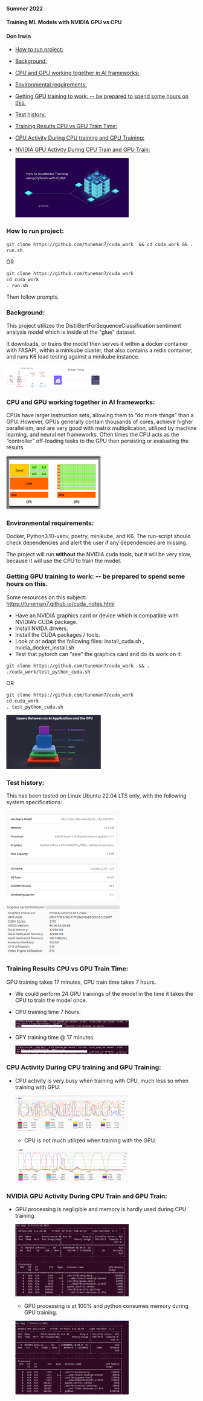 #### Summer 2022
#### Training ML Models with NVIDIA GPU vs CPU
#### Don Irwin


- [How to run project:](#how-to-run-project)
- [Background:](#background)
- [CPU and  GPU working together in AI frameworks:](#cpu-and--gpu-working-together-in-ai-frameworks)
- [Environmental requirements:](#environmental-requirements)
- [Getting GPU training to work:  -- be prepared to spend some hours on this.](#getting-gpu-training-to-work-----be-prepared-to-spend-some-hours-on-this)
- [Test history:](#test-history)
- [Training Results CPU vs GPU Train Time:](#training-results-cpu-vs-gpu-train-time)
- [CPU Activity During CPU training and GPU Training:](#cpu-activity-during-cpu-training-and-gpu-training)
- [NVIDIA GPU Activity During CPU Train and GPU Train:](#nvidia-gpu-activity-during-cpu-train-and-gpu-train)



  <a href="https://www.youtube.com/watch?v=GAvBgYGeKNM" target="https://www.youtube.com/watch?v=GAvBgYGeKNM"><img
  src="https://github.com/tuneman7/cuda_work/blob/main/images/cuda_splash.png?raw=true"
  alt="video of thing"
  title="video of thing"
  style="display: inline-block; margin: 0 auto; max-width: 300px"></a>


### How to run project:   

```
git clone https://github.com/tuneman7/cuda_work  && cd cuda_work && . run.sh  
```  
OR  

```  
git clone https://github.com/tuneman7/cuda_work  
cd cuda_work  
. run.sh  
```

Then follow prompts.  


### Background:  

This project utilizes the DistilBertForSequenceClassification sentiment analysis model which is inside of the "glue" dataset.   

It downloads, or trains the model then serves it within a docker container with FASAPI, within a minikube cluster, that also contains a redis container,  and runs K6 load testing against a minikube instance.

  <img
  src="https://github.com/tuneman7/cuda_work/blob/main/images/the_pipeline.png?raw=true"
  alt="Pipeline Overview"
  title="Pipeline Overview"
  style="display: inline-block; margin: 0 auto; max-width: 250px">

### CPU and  GPU working together in AI frameworks:

CPUs have larger instruction sets, allowing them to “do more things” than a GPU.  However, GPUs generally contain thousands of cores, achieve higher parallelism, and are very good with matrix multiplication, utilized by machine learning, and neural net frameworks.  Often times the CPU acts as the “controller” off-loading tasks to the GPU then persisting or evaluating the results.


  <img
  src="https://github.com/tuneman7/cuda_work/blob/main/images/cpu_vs_gpu.png?raw=true"
  alt="CPU VS GPU"
  title="CPU vs GPU"
  style="display: inline-block; margin: 0 auto; max-width: 250px">

### Environmental requirements:   

Docker, Python3.10-venv, poetry, minikube, and K6.  The run-script should check dependencies and alert the user if any dependencies are missing.  

The project will run **without** the NVIDIA cuda tools, but it will be very slow, because it will use the CPU to train the model.  

### Getting GPU training to work:  -- be prepared to spend some hours on this.  

Some resources on this subject:  
https://tuneman7.github.io/cuda_notes.html  

* Have an NVIDIA graphics card or device which is compatible with NVIDIA’s CUDA package.  
* Install NVIDA drivers.  
* Install the CUDA packages / tools.  
* Look at or adapt the following files: install_cuda.sh , nvidia_docker_install.sh
* Test that pytorch can “see” the graphics card and do its work on it:  
```
git clone https://github.com/tuneman7/cuda_work  && . ./cuda_work/test_python_cuda.sh
```
OR 
```
git clone https://github.com/tuneman7/cuda_work 
cd cuda_work
. test_python_cuda.sh  
```

  <img
  src="https://github.com/tuneman7/cuda_work/blob/main/images/layers-between-ai-application-and-gpu.jpg?raw=true"
  alt="pod count"
  title="pod count"
  style="display: inline-block; margin: 0 auto; max-width: 250px">

### Test history:   

This has been tested on Linux Ubuntu 22.04 LTS only, with the following system specifications:   

  <img
  src="https://github.com/tuneman7/cuda_work/blob/main/images/system_information.png?raw=true"
  alt="system information"
  title="system information"
  style="display: inline-block; margin: 0 auto; max-width: 300px">
  
  <img
  src="https://github.com/tuneman7/cuda_work/blob/main/images/graphic_card_information.png?raw=true"
  alt="graphic card information"
  title="graphic card information"
  style="display: inline-block; margin: 0 auto; max-width: 300px">
  


### Training Results CPU vs GPU Train Time:   

GPU training takes 17 minutes, CPU train time takes 7 hours.  

* We could perform 24 GPU trainings of the model in the time it takes the CPU to train the model once.  

* CPU training time 7 hours.

  <img
  src="https://github.com/tuneman7/cuda_work/blob/main/images/CPU_train_time.png?raw=true"
  alt="cpu train time"
  title="cpu train time"
  style="display: inline-block; margin: 0 auto; max-width: 300px">
  
* GPY training time @ 17 minutes.
  
  <img
  src="https://github.com/tuneman7/cuda_work/blob/main/images/gpu_train_time.png?raw=true"
  alt="gpu train time"
  title="gpu train time"
  style="display: inline-block; margin: 0 auto; max-width: 300px">
  
### CPU Activity During CPU training and GPU Training:   

* CPU activity is very busy when training with CPU, much less so when training with GPU.

  <img
  src="https://github.com/tuneman7/cuda_work/blob/main/images/cpu_during_cpu_training.png?raw=true"
  alt="cpu during cpu training"
  title="cpu during cpu training"
  style="display: inline-block; margin: 0 auto; max-width: 300px">
  
  * CPU is not much utilized when training with the GPU.
  
  <img
  src="https://github.com/tuneman7/cuda_work/blob/main/images/cpu_gpu_train_profile.png?raw=true"
  alt="cpu during gpu training"
  title="cpu during gpu training"
  style="display: inline-block; margin: 0 auto; max-width: 300px">


### NVIDIA GPU Activity During CPU Train and GPU Train:   

* GPU processing is negligible and memory is hardly used during CPU training.

  <img
  src="https://github.com/tuneman7/cuda_work/blob/main/images/nvidia_profile_CPU.png?raw=true"
  alt="Nvidia during CPU training"
  title="Nvidia during CPU training"
  style="display: inline-block; margin: 0 auto; max-width: 300px">
  
  * GPU processing is at 100% and python consumes memory during GPU training.
  
  <img
  src="https://github.com/tuneman7/cuda_work/blob/main/images/nvidia_profile.png?raw=true"
  alt="Nvidia during GPU training"
  title="Nvidia during GPU training"
  style="display: inline-block; margin: 0 auto; max-width: 300px">


